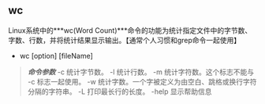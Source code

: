 ## wc
Linux系统中的***wc(Word Count)***命令的功能为统计指定文件中的字节数、字数、行数，并将统计结果显示输出。【通常个人习惯和grep命令一起使用】
* wc [option] [fileName]

> ***命令参数***
> -c 统计字节数。
-l 统计行数。
-m 统计字符数。这个标志不能与 -c 标志一起使用。
-w 统计字数。一个字被定义为由空白、跳格或换行字符分隔的字符串。
-L 打印最长行的长度。
-help 显示帮助信息